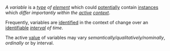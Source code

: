 *A variable* is a *[type](https://github.com/gcassel/Modular-Organization-Terminology/edit/master/terms/type.md) of [element](https://github.com/gcassel/Modular-Organization-Terminology/blob/master/terms/element.md)* which could [potentially](https://github.com/gcassel/Modular-Organization-Terminology/edit/master/terms/potential.md) contain [instances](https://github.com/gcassel/Modular-Organization-Terminology/edit/master/terms/instance.md) which *differ importantly within the [active](https://github.com/gcassel/Modular-Organization-Terminology/edit/master/terms/active.md) [context](https://github.com/gcassel/Modular-Organization-Terminology/blob/master/terms/context.md)*.   

Frequently, variables are [identified](https://github.com/gcassel/Modular-Organization-Terminology/edit/master/terms/identified.md) in the context of change over an [identifiable](https://github.com/gcassel/Modular-Organization-Terminology/edit/master/terms/identifiable.md) *[interval](https://github.com/gcassel/Modular-Organization-Terminology/blob/master/terms/interval.md) of time*.   

The active [value](https://github.com/gcassel/Modular-Organization-Terminology/blob/master/terms/value.md) of variables may vary *semantically/qualitatively/nominally*, *ordinally* or by interval.
